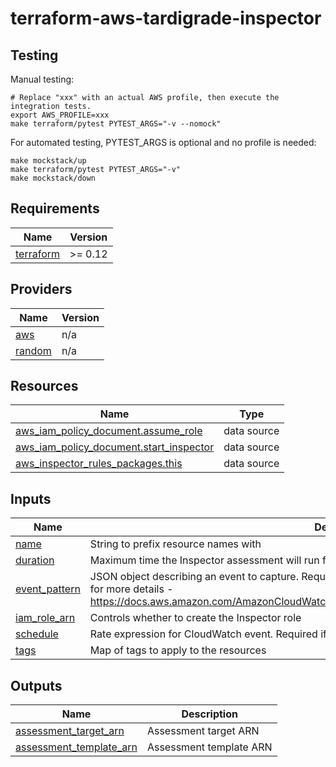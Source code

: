 # terraform-aws-tardigrade-inspector

## Testing

Manual testing:

```
# Replace "xxx" with an actual AWS profile, then execute the integration tests.
export AWS_PROFILE=xxx 
make terraform/pytest PYTEST_ARGS="-v --nomock"
```

For automated testing, PYTEST_ARGS is optional and no profile is needed:

```
make mockstack/up
make terraform/pytest PYTEST_ARGS="-v"
make mockstack/down
```

<!-- BEGIN TFDOCS -->
## Requirements

| Name | Version |
|------|---------|
| <a name="requirement_terraform"></a> [terraform](#requirement\_terraform) | >= 0.12 |

## Providers

| Name | Version |
|------|---------|
| <a name="provider_aws"></a> [aws](#provider\_aws) | n/a |
| <a name="provider_random"></a> [random](#provider\_random) | n/a |

## Resources

| Name | Type |
|------|------|
| [aws_iam_policy_document.assume_role](https://registry.terraform.io/providers/hashicorp/aws/latest/docs/data-sources/iam_policy_document) | data source |
| [aws_iam_policy_document.start_inspector](https://registry.terraform.io/providers/hashicorp/aws/latest/docs/data-sources/iam_policy_document) | data source |
| [aws_inspector_rules_packages.this](https://registry.terraform.io/providers/hashicorp/aws/latest/docs/data-sources/inspector_rules_packages) | data source |

## Inputs

| Name | Description | Type | Default | Required |
|------|-------------|------|---------|:--------:|
| <a name="input_name"></a> [name](#input\_name) | String to prefix resource names with | `string` | n/a | yes |
| <a name="input_duration"></a> [duration](#input\_duration) | Maximum time the Inspector assessment will run for (in seconds) | `string` | `"3600"` | no |
| <a name="input_event_pattern"></a> [event\_pattern](#input\_event\_pattern) | JSON object describing an event to capture. Required if not setting a schedule. See AWS documentation for more details - https://docs.aws.amazon.com/AmazonCloudWatch/latest/events/CloudWatchEventsandEventPatterns.html | `string` | `null` | no |
| <a name="input_iam_role_arn"></a> [iam\_role\_arn](#input\_iam\_role\_arn) | Controls whether to create the Inspector role | `any` | `null` | no |
| <a name="input_schedule"></a> [schedule](#input\_schedule) | Rate expression for CloudWatch event. Required if not setting an event\_pattern | `string` | `null` | no |
| <a name="input_tags"></a> [tags](#input\_tags) | Map of tags to apply to the resources | `map(string)` | `{}` | no |

## Outputs

| Name | Description |
|------|-------------|
| <a name="output_assessment_target_arn"></a> [assessment\_target\_arn](#output\_assessment\_target\_arn) | Assessment target ARN |
| <a name="output_assessment_template_arn"></a> [assessment\_template\_arn](#output\_assessment\_template\_arn) | Assessment template ARN |

<!-- END TFDOCS -->
